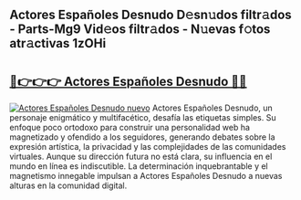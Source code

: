## Actores Españoles Desnudo D𝚎sn𝚞dos filtr𝚊dos - Parts-Mg9 Vid𝚎os filtr𝚊dos - N𝚞evas f𝚘tos atr𝚊ctivas 1zOHi

# <h2><a href="http://mb96qi.tromn.icu/?c=Actores+Espa%c3%b1oles+Desnudo">🔗👉👉👉 Actores Españoles Desnudo 🔗🔗</a></h2>

[![Actores Españoles Desnudo nuevo](https://i.imgur.com/pEAQMta.gif)](http://mb96qi.tromn.icu/?c=Actores+Espa%c3%b1oles+Desnudo)
Actores Españoles Desnudo, un personaje enigmático y multifacético, desafía las etiquetas simples. Su enfoque poco ortodoxo para construir una personalidad web ha magnetizado y ofendido a los seguidores, generando debates sobre la expresión artística, la privacidad y las complejidades de las comunidades virtuales. Aunque su dirección futura no está clara, su influencia en el mundo en línea es indiscutible. La determinación inquebrantable y el magnetismo innegable impulsan a Actores Españoles Desnudo a nuevas alturas en la comunidad digital.
